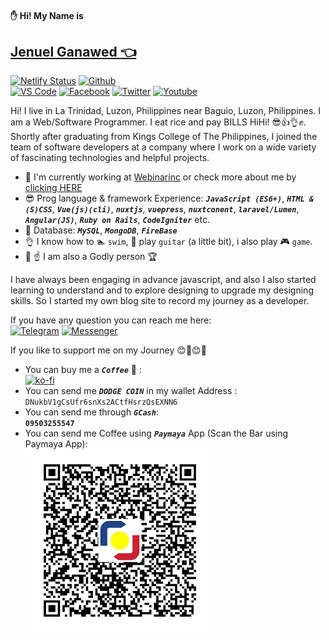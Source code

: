 <link href='https://unpkg.com/boxicons@2.0.7/css/boxicons.min.css' rel='stylesheet'>

#### ✋ Hi! My Name is
## [Jenuel Ganawed :point_left:](https://jenuelganawed.ml/#/)

[![Netlify Status](https://api.netlify.com/api/v1/badges/66774d91-73d9-47cf-933f-e4c2c4ca0158/deploy-status)](https://app.netlify.com/sites/jenuelganawed/deploys)
[![Github](https://github.com/BroJenuel/badges/raw/master/src/github.svg)](https://github.com/BroJenuel)  
[![VS Code](https://github.com/BroJenuel/badges/raw/master/src/visual_studio_code.svg)](https://marketplace.visualstudio.com/publishers/MisterJ)
[![Facebook](https://github.com/BroJenuel/badges/raw/master/src/facebook.svg)](https://facebook.com/ganawed)
[![Twitter](https://github.com/BroJenuel/badges/raw/master/src/twitter.svg)](https://twitter.com/broJenuel)
[![Youtube](https://github.com/BroJenuel/badges/raw/master/src/youtube.svg)](https://www.youtube.com/channel/UCNANDtTF63UTRcYioVsSCdA)

Hi! I live in La Trinidad, Luzon, Philippines near Baguio, Luzon, Philippines. I am a Web/Software Programmer. I eat rice and pay BILLS HiHi! 😎👍👌✊. Shortly after graduating from Kings College of The Philippines, I joined the team of software developers at a company where I work on a wide variety of fascinating technologies and helpful projects.
 - :briefcase: I'm currently working at [Webinarinc](http://webinarinc.com/) or check more about me by [clicking HERE](https://jenuelganawed.ml)
 - :sunglasses: Prog language & framework Experience: ***`JavaScript (ES6+)`***, ***`HTML & (S)CSS`***, ***`Vue(js)(cli)`***, ***`nuxtjs`***, ***`vuepress`***, ***`nuxtconent`***, ***`laravel/Lumen`***, ***`Angular(JS)`***, ***`Ruby on Rails`***, ***`CodeIgniter`*** etc.
 - :floppy_disk: Database: ***`MySQL`***, ***`MongoDB`***, ***`FireBase`***
 - :ok_hand: I know how to :swimmer: `swim`, :guitar: play `guitar` (a little bit), i also play :video_game: `game`.
 - :pray: :point_up: I am also a Godly person :trophy:

I have always been engaging in advance javascript, and also I also started learning to understand and to explore designing to upgrade my designing skills. So I started my own blog site to record my journey as a developer.

If you have any question you can reach me here:  
[![Telegram](https://github.com/BroJenuel/badges/raw/master/src/telegram.svg)](https://t.me/BroJenuelChannel)
[![Messenger](https://github.com/BroJenuel/badges/raw/master/src/messenger.svg)](https://www.facebook.com/ganawed/)

If you like to support me on my Journey :blush::yellow_heart::blush::yellow_heart:  
  
- You can buy me a ***`Coffee`***  :pray: :  
[![ko-fi](https://ko-fi.com/img/githubbutton_sm.svg)](https://ko-fi.com/T6T5379QZ)  
- You can send me ***`DODGE COIN`*** in my wallet Address :  
 `DNukbV1gCsUfr6snXs2ACtfHsrzQsEXNN6`  
- You can send me through ***`GCash`***:  
**`09503255547`**   
- You can send me Coffee using ***`Paymaya`*** App (Scan the Bar using Paymaya App):  
[![Paymaya Code](./images/paymayacode.jpg)]()